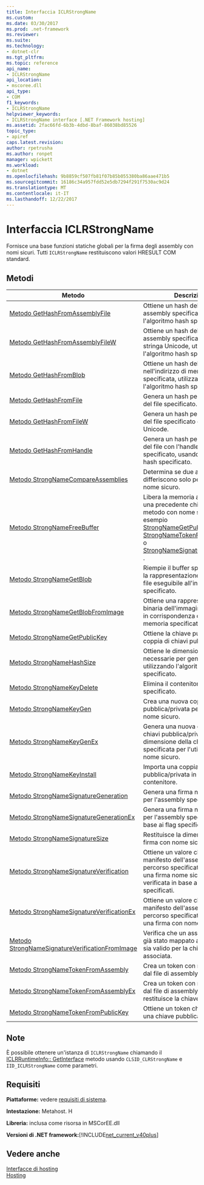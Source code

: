```yaml
---
title: Interfaccia ICLRStrongName
ms.custom: 
ms.date: 03/30/2017
ms.prod: .net-framework
ms.reviewer: 
ms.suite: 
ms.technology:
- dotnet-clr
ms.tgt_pltfrm: 
ms.topic: reference
api_name:
- ICLRStrongName
api_location:
- mscoree.dll
api_type:
- COM
f1_keywords:
- ICLRStrongName
helpviewer_keywords:
- ICLRStrongName interface [.NET Framework hosting]
ms.assetid: 2fac66fd-6b3b-4dbd-8baf-86038bd85526
topic_type:
- apiref
caps.latest.revision: 
author: rpetrusha
ms.author: ronpet
manager: wpickett
ms.workload:
- dotnet
ms.openlocfilehash: 9b8859cf507fb81f07b85b055380ba86aae471b5
ms.sourcegitcommit: 16186c34a957fdd52e5db7294f291f7530ac9d24
ms.translationtype: MT
ms.contentlocale: it-IT
ms.lasthandoff: 12/22/2017
---
```

# <a name="iclrstrongname-interface"></a>Interfaccia ICLRStrongName
Fornisce una base funzioni statiche globali per la firma degli assembly con nomi sicuri. Tutti `ICLRStrongName` restituiscono valori HRESULT COM standard.  
  
## <a name="methods"></a>Metodi  
  
|Metodo|Descrizione|  
|------------|-----------------|  
|[Metodo GetHashFromAssemblyFile](../../../../docs/framework/unmanaged-api/hosting/iclrstrongname-gethashfromassemblyfile-method.md)|Ottiene un hash del file di assembly specificato, usando l'algoritmo hash specificato.|  
|[Metodo GetHashFromAssemblyFileW](../../../../docs/framework/unmanaged-api/hosting/iclrstrongname-gethashfromassemblyfilew-method.md)|Ottiene un hash del file di assembly specificato come stringa Unicode, utilizzando l'algoritmo hash specificato.|  
|[Metodo GetHashFromBlob](../../../../docs/framework/unmanaged-api/hosting/iclrstrongname-gethashfromblob-method.md)|Ottiene un hash dell'assembly nell'indirizzo di memoria specificata, utilizzando l'algoritmo hash specificato.|  
|[Metodo GetHashFromFile](../../../../docs/framework/unmanaged-api/hosting/iclrstrongname-gethashfromfile-method.md)|Genera un hash per il contenuto del file specificato.|  
|[Metodo GetHashFromFileW](../../../../docs/framework/unmanaged-api/hosting/iclrstrongname-gethashfromfilew-method.md)|Genera un hash per il contenuto del file specificato da una stringa Unicode.|  
|[Metodo GetHashFromHandle](../../../../docs/framework/unmanaged-api/hosting/iclrstrongname-gethashfromhandle-method.md)|Genera un hash per il contenuto del file con l'handle di file specificato, usando l'algoritmo hash specificato.|  
|[Metodo StrongNameCompareAssemblies](../../../../docs/framework/unmanaged-api/hosting/iclrstrongname-strongnamecompareassemblies-method.md)|Determina se due assembly differiscono solo per le firme con nome sicuro.|  
|[Metodo StrongNameFreeBuffer](../../../../docs/framework/unmanaged-api/hosting/iclrstrongname-strongnamefreebuffer-method.md)|Libera la memoria allocata con una precedente chiamata a un metodo con nome sicuro, ad esempio [StrongNameGetPublicKey](../../../../docs/framework/unmanaged-api/hosting/iclrstrongname-strongnamegetpublickey-method.md), [StrongNameTokenFromPublicKey](../../../../docs/framework/unmanaged-api/hosting/iclrstrongname-strongnametokenfrompublickey-method.md), o [StrongNameSignatureGeneration ](../../../../docs/framework/unmanaged-api/hosting/iclrstrongname-strongnamesignaturegeneration-method.md).|  
|[Metodo StrongNameGetBlob](../../../../docs/framework/unmanaged-api/hosting/iclrstrongname-strongnamegetblob-method.md)|Riempie il buffer specificato con la rappresentazione binaria del file eseguibile all'indirizzo specificato.|  
|[Metodo StrongNameGetBlobFromImage](../../../../docs/framework/unmanaged-api/hosting/iclrstrongname-strongnamegetblobfromimage-method.md)|Ottiene una rappresentazione binaria dell'immagine di assembly in corrispondenza dell'indirizzo di memoria specificata.|  
|[Metodo StrongNameGetPublicKey](../../../../docs/framework/unmanaged-api/hosting/iclrstrongname-strongnamegetpublickey-method.md)|Ottiene la chiave pubblica da una coppia di chiavi pubblica/privata.|  
|[Metodo StrongNameHashSize](../../../../docs/framework/unmanaged-api/hosting/iclrstrongname-strongnamehashsize-method.md)|Ottiene le dimensioni del buffer necessarie per generare un hash, utilizzando l'algoritmo hash specificato.|  
|[Metodo StrongNameKeyDelete](../../../../docs/framework/unmanaged-api/hosting/iclrstrongname-strongnamekeydelete-method.md)|Elimina il contenitore di chiavi specificato.|  
|[Metodo StrongNameKeyGen](../../../../docs/framework/unmanaged-api/hosting/iclrstrongname-strongnamekeygen-method.md)|Crea una nuova coppia di chiavi pubblica/privata per l'utilizzo con nome sicuro.|  
|[Metodo StrongNameKeyGenEx](../../../../docs/framework/unmanaged-api/hosting/iclrstrongname-strongnamekeygenex-method.md)|Genera una nuova coppia di chiavi pubblica/privata con la dimensione della chiave specificata per l'utilizzo con nome sicuro.|  
|[Metodo StrongNameKeyInstall](../../../../docs/framework/unmanaged-api/hosting/iclrstrongname-strongnamekeyinstall-method.md)|Importa una coppia di chiavi pubblica/privata in un contenitore.|  
|[Metodo StrongNameSignatureGeneration](../../../../docs/framework/unmanaged-api/hosting/iclrstrongname-strongnamesignaturegeneration-method.md)|Genera una firma nome sicuro per l'assembly specificato.|  
|[Metodo StrongNameSignatureGenerationEx](../../../../docs/framework/unmanaged-api/hosting/iclrstrongname-strongnamesignaturegenerationex-method.md)|Genera una firma nome sicuro per l'assembly specificato, in base ai flag specificati.|  
|[Metodo StrongNameSignatureSize](../../../../docs/framework/unmanaged-api/hosting/iclrstrongname-strongnamesignaturesize-method.md)|Restituisce la dimensione della firma con nome sicuro.|  
|[Metodo StrongNameSignatureVerification](../../../../docs/framework/unmanaged-api/hosting/iclrstrongname-strongnamesignatureverification-method.md)|Ottiene un valore che indica se il manifesto dell'assembly nel percorso specificato contiene una firma nome sicuro, che viene verificata in base ai flag specificati.|  
|[Metodo StrongNameSignatureVerificationEx](../../../../docs/framework/unmanaged-api/hosting/iclrstrongname-strongnamesignatureverificationex-method.md)|Ottiene un valore che indica se il manifesto dell'assembly nel percorso specificato contiene una firma con nome sicuro.|  
|[Metodo StrongNameSignatureVerificationFromImage](../../../../docs/framework/unmanaged-api/hosting/iclrstrongname-strongnamesignatureverificationfromimage-method.md)|Verifica che un assembly che è già stato mappato alla memoria sia valido per la chiave pubblica associata.|  
|[Metodo StrongNameTokenFromAssembly](../../../../docs/framework/unmanaged-api/hosting/iclrstrongname-strongnametokenfromassembly-method.md)|Crea un token con nome sicuro dal file di assembly specificato.|  
|[Metodo StrongNameTokenFromAssemblyEx](../../../../docs/framework/unmanaged-api/hosting/iclrstrongname-strongnametokenfromassemblyex-method.md)|Crea un token con nome sicuro dal file di assembly specificato e restituisce la chiave pubblica.|  
|[Metodo StrongNameTokenFromPublicKey](../../../../docs/framework/unmanaged-api/hosting/iclrstrongname-strongnametokenfrompublickey-method.md)|Ottiene un token che rappresenta una chiave pubblica.|  
  
## <a name="remarks"></a>Note  
 È possibile ottenere un'istanza di `ICLRStrongName` chiamando il [ICLRRuntimeInfo:: GetInterface](../../../../docs/framework/unmanaged-api/hosting/iclrruntimeinfo-getinterface-method.md) metodo usando `CLSID_CLRStrongName` e `IID_ICLRStrongName` come parametri.  
  
## <a name="requirements"></a>Requisiti  
 **Piattaforme:** vedere [requisiti di sistema](../../../../docs/framework/get-started/system-requirements.md).  
  
 **Intestazione:** Metahost. H  
  
 **Libreria:** inclusa come risorsa in MSCorEE.dll  
  
 **Versioni di .NET framework:**[!INCLUDE[net_current_v40plus](../../../../includes/net-current-v40plus-md.md)]  
  
## <a name="see-also"></a>Vedere anche  
 [Interfacce di hosting](../../../../docs/framework/unmanaged-api/hosting/hosting-interfaces.md)  
 [Hosting](../../../../docs/framework/unmanaged-api/hosting/index.md)
